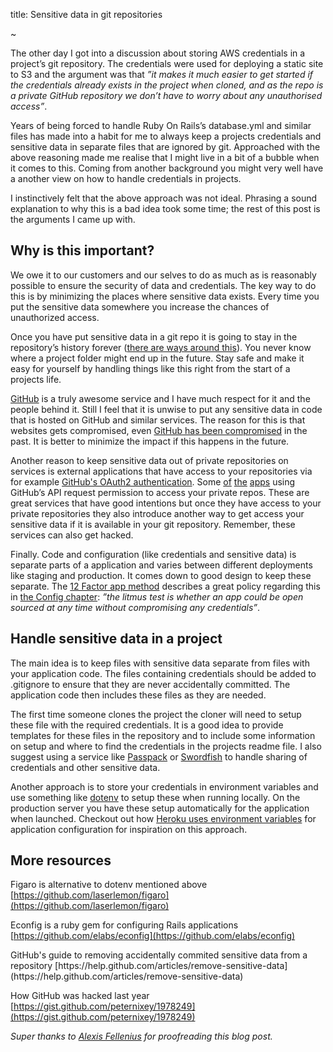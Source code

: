 title: Sensitive data in git repositories

~

The other day I got into a discussion about storing AWS credentials in a project’s git repository. The credentials were used for deploying a static site to S3 and the argument was that _”it makes it much easier to get started if the credentials already exists in the project when cloned, and as the repo is a private GitHub repository we don’t have to worry about any unauthorised access”_.

Years of being forced to handle Ruby On Rails’s database.yml and similar files has made into a habit for me to always keep a projects credentials and sensitive data in separate files that are ignored by git. Approached with the above reasoning made me realise that I might live in a bit of a bubble when it comes to this. Coming from another background you might very well have a another view on how to handle credentials in projects.

I instinctively felt that the above approach was not ideal. Phrasing a sound explanation to why this is a bad idea took some time; the rest of this post is the arguments I came up with.

## Why is this important?

We owe it to our customers and our selves to do as much as is reasonably possible to ensure the security of data and credentials. The key way to do this is by minimizing the places where sensitive data exists. Every time you put the sensitive data somewhere you increase the chances of unauthorized access.

Once you have put sensitive data in a git repo it is going to stay in the repository’s history forever ([there are ways around this](https://help.github.com/articles/remove-sensitive-data)). You never know where a project folder might end up in the future. Stay safe and make it easy for yourself by handling things like this right from the start of a projects life.

[GitHub](https://github.com/) is a truly awesome service and I have much respect for it and the people behind it. Still I feel that it is unwise to put any sensitive data in code that is hosted on GitHub and similar services. The reason for this is that websites gets compromised, even [GitHub has been compromised](https://github.com/blog/1068-public-key-security-vulnerability-and-mitigation) in the past. It is better to minimize the impact if this happens in the future.

Another reason to keep sensitive data out of private repositories on services is external applications that have access to your repositories via for example [GitHub's OAuth2 authentication](http://developer.github.com/v3/oauth/#scopes). Some [of](http://airbrake.io) [the](http://tddium.com/) [apps](http://prose.io/) using GitHub’s API request permission to access your private repos. These are great services that have good intentions but once they have access to your private repositories they also introduce another way to get access your sensitive data if it is available in your git repository. Remember, these services can also get hacked.

Finally. Code and configuration (like credentials and sensitive data) is separate parts of a application and varies between different deployments like staging and production. It comes down to good design to keep these separate. The [12 Factor app method](http://www.12factor.net/) describes a great policy regarding this in [the Config chapter](http://www.12factor.net/config): _”the litmus test is whether an app could be open sourced at any time without compromising any credentials”_.

## Handle sensitive data in a project

The main idea is to keep files with sensitive data separate from files with your application code. The files containing credentials should be added to .gitignore to ensure that they are never accidentally committed. The application code then includes these files as they are needed.

The first time someone clones the project the cloner will need to setup these file with the required credentials. It is a good idea to provide templates for these files in the repository and to include some information on setup and where to find the credentials in the projects readme file. I also suggest using a service like [Passpack](http://passpack.com/) or [Swordfish](https://github.com/github/swordfish) to handle sharing of credentials and other sensitive data.

Another approach is to store your credentials in environment variables and use something like [dotenv](https://github.com/bkeepers/dotenv) to setup these when running locally. On the production server you have these setup automatically for the application when launched. Checkout out how [Heroku uses environment variables](https://devcenter.heroku.com/articles/config-vars) for application configuration for inspiration on this approach.

## More resources

Figaro is alternative to dotenv mentioned above  
[https://github.com/laserlemon/figaro](https://github.com/laserlemon/figaro)

Econfig is a ruby gem for configuring Rails applications  
[https://github.com/elabs/econfig](https://github.com/elabs/econfig)

<div id="#gh-remove-sensitive-data"></div>
GitHub's guide to removing accidentally commited sensitive data from a repository  
[https://help.github.com/articles/remove-sensitive-data](https://help.github.com/articles/remove-sensitive-data)

How GitHub was hacked last year  
[https://gist.github.com/peternixey/1978249](https://gist.github.com/peternixey/1978249)

_Super thanks to [Alexis Fellenius](http://lexi.se) for proofreading this blog post._